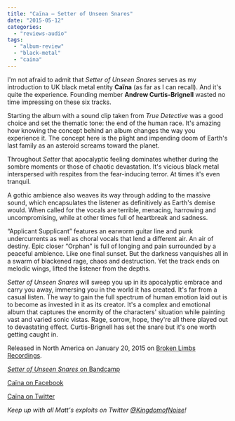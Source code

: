 ```yaml
---
title: "Caïna – Setter of Unseen Snares"
date: "2015-05-12"
categories: 
  - "reviews-audio"
tags: 
  - "album-review"
  - "black-metal"
  - "caina"
---
```


I'm not afraid to admit that _Setter of Unseen Snares_ serves as my introduction to UK black metal entity **Caïna** (as far as I can recall). And it's quite the experience. Founding member **Andrew Curtis-Brignell** wasted no time impressing on these six tracks.

Starting the album with a sound clip taken from _True Detective_ was a good choice and set the thematic tone: the end of the human race. It's amazing how knowing the concept behind an album changes the way you experience it. The concept here is the plight and impending doom of Earth's last family as an asteroid screams toward the planet.

Throughout _Setter_ that apocalyptic feeling dominates whether during the sombre moments or those of chaotic devastation. It's vicious black metal interspersed with respites from the fear-inducing terror. At times it's even tranquil.

A gothic ambience also weaves its way through adding to the massive sound, which encapsulates the listener as definitively as Earth's demise would. When called for the vocals are terrible, menacing, harrowing and uncompromising, while at other times full of heartbreak and sadness.

“Applicant Supplicant” features an earworm guitar line and punk undercurrents as well as choral vocals that lend a different air. An air of destiny. Epic closer “Orphan” is full of longing and pain surrounded by a peaceful ambience. Like one final sunset. But the darkness vanquishes all in a swarm of blackened rage, chaos and destruction. Yet the track ends on melodic wings, lifted the listener from the depths.

_Setter of Unseen Snares_ will sweep you up in its apocalyptic embrace and carry you away, immersing you in the world it has created. It's far from a casual listen. The way to gain the full spectrum of human emotion laid out is to become as invested in it as its creator. It's a complex and emotional album that captures the enormity of the characters' situation while painting vast and varied sonic vistas. Rage, sorrow, hope, they're all there played out to devastating effect. Curtis-Brignell has set the snare but it's one worth getting caught in.

Released in North America on January 20, 2015 on [Broken Limbs Recordings](http://brokenlimbsrecordings.com/product/blr037-caina-setter-of-unseen-snares-lp/).

[_Setter of Unseen Snares_ on Bandcamp](https://brokenlimbsrecordings.bandcamp.com/album/setter-of-unseen-snares)

[Caïna on Facebook](https://www.facebook.com/cainaband)

[Caïna on Twitter](https://twitter.com/cainalikehyena)

_Keep up with all Matt's exploits on Twitter [@KingdomofNoise](http://www.twitter.com/kingdomofnoise)!_
